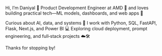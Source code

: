 Hi, I’m Daniyal 👋
Product Development Engineer at AMD 🧩 and loves building practical tech—ML models, dashboards, and web apps 🚀

Curious about AI, data, and systems 🧠
I work with Python, SQL, FastAPI, Flask, Next.js, and Power BI 💻
Exploring cloud deployment, prompt engineering, and full‑stack projects ☁️🛠️

Thanks for stopping by!
